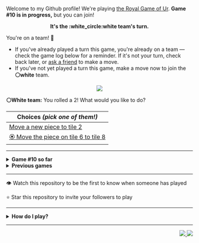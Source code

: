 Welcome to my Github profile!
We're playing
[the Royal Game of Ur](https://en.wikipedia.org/wiki/Royal_Game_of_Ur).
**Game #10 is in progress,** but you can join!

<p align="center">
  <b>It's the
  :white_circle:white
  team's turn.</b>
</p>

You're on a team! :wave:

* If you've already played a turn this game, you're already on a team
  &mdash; check the game log below for a reminder. If it's not your turn,
  check back later, or [ask a
  friend](https://twitter.com/share?text=I'm+playing+The+Royal+Game+of+Ur+on+a+GitHub+profile.+Take+your+turn+at+https://github.com/rossjrw/rossjrw+%23RoyalGameOfUr+%23github) to make a move.
* If you've not yet played a turn this game, make a move now to join the
  **:white_circle:white** team.

<p align="center"><img src="https://raw.githubusercontent.com/rossjrw/rossjrw/play/games/current/board.1581.svg"></p>

  **:white_circle:White team:**
  You rolled a 2!
What would you like to do?

| Choices *(pick one of them!)* |
| --- |
  | [    Move a new piece to tile 2](https://github.com/rossjrw/rossjrw/issues/new?title=ur-move-2%400-0&amp;body=Press+Submit%21+You+don%27t+need+to+edit+this+text+or+do+anything+else.%0D%0A%0D%0ABe+aware+that+your+move+can+take+a+minute+or+two+to+process.) |
  | [:rosette:    Move the piece on tile 6 to tile 8](https://github.com/rossjrw/rossjrw/issues/new?title=ur-move-2%406-0&amp;body=Press+Submit%21+You+don%27t+need+to+edit+this+text+or+do+anything+else.%0D%0A%0D%0ABe+aware+that+your+move+can+take+a+minute+or+two+to+process.) |

-----

<details>
<summary><b>Game #10 so far</b></summary>

## Who's on each team?

<table>
    <thead>
      <tr><th colspan=2>Players in this game</th></tr>
    </thead>
    <tbody>
      <tr>
        <td align="right"><b>Black team</b> :black_circle:</td>
        <td>:white_circle: <b> White team</b></td>
      </tr>
      <tr align="center">
        <td><b><a href="https://github.com/adoreblvnk">@adoreblvnk</a></b> (5)<br><b><a href="https://github.com/srThibaultP">@srThibaultP</a></b> (3)<br><b><a href="https://github.com/roryclaasen">@roryclaasen</a></b> (2)<br><b><a href="https://github.com/Vleezy">@Vleezy</a></b> (2)<br><b><a href="https://github.com/VikashPR">@VikashPR</a></b> (1)<br><b><a href="https://github.com/rossjrw">@rossjrw</a></b> (1)<br><b><a href="https://github.com/Hans5958">@Hans5958</a></b> (1)<br><b><a href="https://github.com/Sam948-byte">@Sam948-byte</a></b> (1)<br><b><a href="https://github.com/Kharoontes">@Kharoontes</a></b> (1)<br><b><a href="https://github.com/torcoste">@torcoste</a></b> (1)<br><b><a href="https://github.com/Qiamast">@Qiamast</a></b> (1)<br><b><a href="https://github.com/gavinmasese">@gavinmasese</a></b> (1)<br><b><a href="https://github.com/camicelinski">@camicelinski</a></b> (1)</td>
        <td><b><a href="https://github.com/handyaputra">@handyaputra</a></b> (4)<br><b><a href="https://github.com/shpatrickguo">@shpatrickguo</a></b> (3)<br><b><a href="https://github.com/alexchunlin">@alexchunlin</a></b> (3)<br><b><a href="https://github.com/MathieuIko">@MathieuIko</a></b> (2)<br><b><a href="https://github.com/GabrielTheophilo">@GabrielTheophilo</a></b> (1)<br><b><a href="https://github.com/AquariusDue">@AquariusDue</a></b> (1)<br><b><a href="https://github.com/ShahriarKh">@ShahriarKh</a></b> (1)<br><b><a href="https://github.com/NerwenElensar">@NerwenElensar</a></b> (1)<br><b><a href="https://github.com/akhilvreddy">@akhilvreddy</a></b> (1)<br><b><a href="https://github.com/Eive1Me">@Eive1Me</a></b> (1)<br><b><a href="https://github.com/BartvanMaarschalkerweerd">@BartvanMaarschalkerweerd</a></b> (1)<br><b><a href="https://github.com/Yassin-Askar">@Yassin-Askar</a></b> (1)<br><b><a href="https://github.com/HENRYMARTIN5">@HENRYMARTIN5</a></b> (1)</td>
      </tr>
    </tbody>
  </table>

## What's happened so far?

| Time | Turn | Event | Issue | Board |
| :---: | :---: | :--- | :---: | :---: |
  | 15th May 2022 17:19 | **0** | :black_circle: **[@VikashPR](https://github.com/VikashPR)** started a new game | [#1535](https://github.com/rossjrw/rossjrw/issues/1535) | [link](https://raw.githubusercontent.com/rossjrw/rossjrw/42d2e43d2de4439570af774350c7cc3f1d2c4007/games/current/board.1535.svg) |
  | 15th May 2022 21:15 | **1** | :black_circle: **[@rossjrw](https://github.com/rossjrw)** moved a black piece onto the board to position 2    | [#1536](https://github.com/rossjrw/rossjrw/issues/1536) | [link](https://raw.githubusercontent.com/rossjrw/rossjrw/274036f19c57f52be222f46a5ed3cb985f703430/games/current/board.1536.svg) |
  | 15th May 2022 23:54 | **2** | :white_circle: **[@GabrielTheophilo](https://github.com/GabrielTheophilo)** moved a white piece onto the board to position 2    | [#1538](https://github.com/rossjrw/rossjrw/issues/1538) | [link](https://raw.githubusercontent.com/rossjrw/rossjrw/b3022fb39b738640ec603248a5611e9293d72b5b/games/current/board.1538.svg) |
  | 16th May 2022 12:01 | **3** | :black_circle: **[@roryclaasen](https://github.com/roryclaasen)** moved a black piece from position 2 to position 4  — claimed a rosette :rosette:  | [#1539](https://github.com/rossjrw/rossjrw/issues/1539) | [link](https://raw.githubusercontent.com/rossjrw/rossjrw/947af82b5b47f51b3c148a84b97672b37b5375cc/games/current/board.1539.svg) |
  | 16th May 2022 12:02 | **4** | :black_circle: **[@roryclaasen](https://github.com/roryclaasen)** moved a black piece onto the board to position 1    | [#1540](https://github.com/rossjrw/rossjrw/issues/1540) | [link](https://raw.githubusercontent.com/rossjrw/rossjrw/452eddf6be9c4be4a6be91cf24192d764486cb27/games/current/board.1540.svg) |
  | 17th May 2022 11:03 | **5** | :white_circle: **[@MathieuIko](https://github.com/MathieuIko)** moved a white piece from position 2 to position 4  — claimed a rosette :rosette:  | [#1541](https://github.com/rossjrw/rossjrw/issues/1541) | [link](https://raw.githubusercontent.com/rossjrw/rossjrw/b32cd75295ad06e821538eb4dde46360b6b8cc9c/games/current/board.1541.svg) |
  | 17th May 2022 11:07 | **6** | :white_circle: **[@MathieuIko](https://github.com/MathieuIko)** moved a white piece onto the board to position 3    | [#1542](https://github.com/rossjrw/rossjrw/issues/1542) | [link](https://raw.githubusercontent.com/rossjrw/rossjrw/bb781b81ac8f71f204254a3690291f0dec4a09a7/games/current/board.1542.svg) |
  | 17th May 2022 13:49 | **7** | :black_circle: **[@Hans5958](https://github.com/Hans5958)** moved a black piece onto the board to position 2    | [#1543](https://github.com/rossjrw/rossjrw/issues/1543) | [link](https://raw.githubusercontent.com/rossjrw/rossjrw/9f6e608acc3d151ebda25c56af386c168b0b034a/games/current/board.1543.svg) |
  | 19th May 2022 07:30 | **8** | :white_circle: **[@AquariusDue](https://github.com/AquariusDue)** moved a white piece from position 4 to position 8  — claimed a rosette :rosette:  | [#1544](https://github.com/rossjrw/rossjrw/issues/1544) | [link](https://raw.githubusercontent.com/rossjrw/rossjrw/29613806d94a173cf50518825b284531f429ac11/games/current/board.1544.svg) |
  | 19th May 2022 10:56 | **9** | :white_circle: **[@ShahriarKh](https://github.com/ShahriarKh)** moved a white piece from position 8 to position 10    | [#1545](https://github.com/rossjrw/rossjrw/issues/1545) | [link](https://raw.githubusercontent.com/rossjrw/rossjrw/5aa4c0a695d449ea8e0ccb9c7cec824a0bee1f5a/games/current/board.1545.svg) |
  | 19th May 2022 17:59 | **10** | :black_circle: **[@Sam948-byte](https://github.com/Sam948-byte)** moved a black piece onto the board to position 3    | [#1546](https://github.com/rossjrw/rossjrw/issues/1546) | [link](https://raw.githubusercontent.com/rossjrw/rossjrw/8f28eccdc8df2f4faf675f5a26df5dd976f732a4/games/current/board.1546.svg) |
  | 20th May 2022 23:11 | **11** | :white_circle: **[@shpatrickguo](https://github.com/shpatrickguo)** moved a white piece onto the board to position 2    | [#1547](https://github.com/rossjrw/rossjrw/issues/1547) | [link](https://raw.githubusercontent.com/rossjrw/rossjrw/810df3e45d1ee7be8f1621eed2bf7c0e77f78afe/games/current/board.1547.svg) |
  | 21st May 2022 11:31 | **12** | :black_circle: **[@adoreblvnk](https://github.com/adoreblvnk)** moved a black piece from position 2 to position 5    | [#1548](https://github.com/rossjrw/rossjrw/issues/1548) | [link](https://raw.githubusercontent.com/rossjrw/rossjrw/15e84a3f45b034a3daabc59dfe660d40cb8f588c/games/current/board.1548.svg) |
  | 21st May 2022 11:47 | **13** | :white_circle: **[@NerwenElensar](https://github.com/NerwenElensar)** moved a white piece from position 10 to position 12    | [#1549](https://github.com/rossjrw/rossjrw/issues/1549) | [link](https://raw.githubusercontent.com/rossjrw/rossjrw/74511e3a2e832cf7625e7c8cb5d91ff0cd23ede2/games/current/board.1549.svg) |
  | 21st May 2022 18:15 | **14** | :black_circle: **[@Kharoontes](https://github.com/Kharoontes)** moved a black piece from position 4 to position 6    | [#1550](https://github.com/rossjrw/rossjrw/issues/1550) | [link](https://raw.githubusercontent.com/rossjrw/rossjrw/5f81d0f07e4dcd41a2adfbf512cd7d18cdc9621b/games/current/board.1550.svg) |
  | 22nd May 2022 19:58 | **15** | :white_circle: **[@akhilvreddy](https://github.com/akhilvreddy)** moved a white piece from position 2 to position 4  — claimed a rosette :rosette:  | [#1552](https://github.com/rossjrw/rossjrw/issues/1552) | [link](https://raw.githubusercontent.com/rossjrw/rossjrw/15a210996e663809f2c6213eafbefc7655d4d68e/games/current/board.1552.svg) |
  | 27th May 2022 16:56 | **16** | :white_circle: **[@Eive1Me](https://github.com/Eive1Me)** moved a white piece from position 12 to position 13    | [#1555](https://github.com/rossjrw/rossjrw/issues/1555) | [link](https://raw.githubusercontent.com/rossjrw/rossjrw/55ceaf2662ec497fd0eb17d1997a64e05251ecda/games/current/board.1555.svg) |
  | 28th May 2022 06:32 | **17** | :black_circle: **[@adoreblvnk](https://github.com/adoreblvnk)** moved a black piece from position 3 to position 4  — claimed a rosette :rosette:  | [#1556](https://github.com/rossjrw/rossjrw/issues/1556) | [link](https://raw.githubusercontent.com/rossjrw/rossjrw/869ce82caefbd3dca0f1676ab950b99daccc2102/games/current/board.1556.svg) |
  | 30th May 2022 02:43 | **18** | :black_circle: **[@Vleezy](https://github.com/Vleezy)** moved a black piece from position 1 to position 2    | [#1557](https://github.com/rossjrw/rossjrw/issues/1557) | [link](https://raw.githubusercontent.com/rossjrw/rossjrw/3a8612f91d1c28dba3aae7788fe03a424d414ed2/games/current/board.1557.svg) |
  | 30th May 2022 10:52 | **19** | :white_circle: **[@shpatrickguo](https://github.com/shpatrickguo)** moved a white piece from position 4 to position 5 — captured a black piece :crossed_swords:   | [#1559](https://github.com/rossjrw/rossjrw/issues/1559) | [link](https://raw.githubusercontent.com/rossjrw/rossjrw/666997b89560ae43145a7e3adf58d70da219a9e1/games/current/board.1559.svg) |
  | 30th May 2022 22:51 | **20** | :black_circle: **[@Vleezy](https://github.com/Vleezy)** moved a black piece from position 4 to position 8  — claimed a rosette :rosette:  | [#1560](https://github.com/rossjrw/rossjrw/issues/1560) | [link](https://raw.githubusercontent.com/rossjrw/rossjrw/5f0189be003b1230c6c3a5d89ed16a8c7f8e5ff0/games/current/board.1560.svg) |
  | 31st May 2022 10:11 | **21** | :black_circle: **[@adoreblvnk](https://github.com/adoreblvnk)** moved a black piece from position 6 to position 9    | [#1561](https://github.com/rossjrw/rossjrw/issues/1561) | [link](https://raw.githubusercontent.com/rossjrw/rossjrw/afd76995e005a44d3509cfa5168c7cd128ac1e13/games/current/board.1561.svg) |
  | 31st May 2022 17:18 | **22** | :white_circle: **[@shpatrickguo](https://github.com/shpatrickguo)** moved a white piece from position 5 to position 6    | [#1562](https://github.com/rossjrw/rossjrw/issues/1562) | [link](https://raw.githubusercontent.com/rossjrw/rossjrw/febb72181e8d07c91257c0d6d0429b7c886ebe65/games/current/board.1562.svg) |
  | 1st Jun 2022 02:36 | **23** | :black_circle: **[@adoreblvnk](https://github.com/adoreblvnk)** moved a black piece from position 8 to position 10    | [#1563](https://github.com/rossjrw/rossjrw/issues/1563) | [link](https://raw.githubusercontent.com/rossjrw/rossjrw/097e37a85431ca433a3221cd3091cb81ae045d12/games/current/board.1563.svg) |
  | 1st Jun 2022 17:47 | **24** | :white_circle: **[@alexchunlin](https://github.com/alexchunlin)** moved a white piece from position 6 to position 8  — claimed a rosette :rosette:  | [#1564](https://github.com/rossjrw/rossjrw/issues/1564) | [link](https://raw.githubusercontent.com/rossjrw/rossjrw/513aae3f2ab5d6b4286ba3ad50b0d76b543ab6de/games/current/board.1564.svg) |
  | 1st Jun 2022 17:49 | **25** | :white_circle: **[@alexchunlin](https://github.com/alexchunlin)** moved a white piece onto the board to position 4  — claimed a rosette :rosette:  | [#1565](https://github.com/rossjrw/rossjrw/issues/1565) | [link](https://raw.githubusercontent.com/rossjrw/rossjrw/1b75e09521d75302601c53088198a74fa0ef0323/games/current/board.1565.svg) |
  | 1st Jun 2022 17:49 | **26** | :white_circle: **[@alexchunlin](https://github.com/alexchunlin)** moved a white piece from position 4 to position 7    | [#1566](https://github.com/rossjrw/rossjrw/issues/1566) | [link](https://raw.githubusercontent.com/rossjrw/rossjrw/a0feac344e4f0746abcbfac8ca22c7ba92bbff6a/games/current/board.1566.svg) |
  | 2nd Jun 2022 10:14 | **27** | :black_circle: **[@srThibaultP](https://github.com/srThibaultP)** moved a black piece onto the board to position 3    | [#1567](https://github.com/rossjrw/rossjrw/issues/1567) | [link](https://raw.githubusercontent.com/rossjrw/rossjrw/c5b328d33a099009ff83f671f8effc271ec466fb/games/current/board.1567.svg) |
  | 4th Jun 2022 17:48 | **28** | :white_circle: **[@BartvanMaarschalkerweerd](https://github.com/BartvanMaarschalkerweerd)** moved a white piece from position 7 to position 9 — captured a black piece :crossed_swords:   | [#1568](https://github.com/rossjrw/rossjrw/issues/1568) | [link](https://raw.githubusercontent.com/rossjrw/rossjrw/5d3ebae4d7e5d9e82ae6137cec05c3727ab2c40d/games/current/board.1568.svg) |
  | 5th Jun 2022 07:26 | **29** | :black_circle: **[@adoreblvnk](https://github.com/adoreblvnk)** moved a black piece from position 3 to position 4  — claimed a rosette :rosette:  | [#1569](https://github.com/rossjrw/rossjrw/issues/1569) | [link](https://raw.githubusercontent.com/rossjrw/rossjrw/36349767bccb4de138a5b969753189516d30298b/games/current/board.1569.svg) |
  | 6th Jun 2022 10:39 | **30** | :black_circle: **[@torcoste](https://github.com/torcoste)** moved a black piece from position 4 to position 6    | [#1570](https://github.com/rossjrw/rossjrw/issues/1570) | [link](https://raw.githubusercontent.com/rossjrw/rossjrw/3501d331f283a202535ae767ffc48cdaebe2d34f/games/current/board.1570.svg) |
  | 9th Jun 2022 06:32 | **31** | :white_circle: **[@Yassin-Askar](https://github.com/Yassin-Askar)** moved a white piece from position 8 to position 12    | [#1571](https://github.com/rossjrw/rossjrw/issues/1571) | [link](https://raw.githubusercontent.com/rossjrw/rossjrw/d250cf886ff6cbc37bc015d7b1272ddc59baf3a7/games/current/board.1571.svg) |
  | 10th Jun 2022 08:07 | **32** | :black_circle: **[@srThibaultP](https://github.com/srThibaultP)** moved a black piece from position 10 to position 12 — captured a white piece :crossed_swords:   | [#1572](https://github.com/rossjrw/rossjrw/issues/1572) | [link](https://raw.githubusercontent.com/rossjrw/rossjrw/858d587834ea11a3874b4343d3eb1ecf19345d31/games/current/board.1572.svg) |
  | 13th Jun 2022 07:25 | **33** | :white_circle: **[@handyaputra](https://github.com/handyaputra)** moved a white piece from position 9 to position 12 — captured a black piece :crossed_swords:   | [#1573](https://github.com/rossjrw/rossjrw/issues/1573) | [link](https://raw.githubusercontent.com/rossjrw/rossjrw/5debfdbf29bf01145495406a518b5c448998615d/games/current/board.1573.svg) |
  | 13th Jun 2022 07:38 | **34** | :black_circle: **[@Qiamast](https://github.com/Qiamast)** moved a black piece from position 6 to position 8  — claimed a rosette :rosette:  | [#1574](https://github.com/rossjrw/rossjrw/issues/1574) | [link](https://raw.githubusercontent.com/rossjrw/rossjrw/64930e9213e5330d2e929059be39107befd10aed/games/current/board.1574.svg) |
  | 14th Jun 2022 12:22 | **35** | :black_circle: **[@gavinmasese](https://github.com/gavinmasese)** moved a black piece onto the board to position 3    | [#1575](https://github.com/rossjrw/rossjrw/issues/1575) | [link](https://raw.githubusercontent.com/rossjrw/rossjrw/325f261c02b89b02b91b1670e392ec00716565ba/games/current/board.1575.svg) |
  | 15th Jun 2022 03:10 | **36** | :white_circle: **[@handyaputra](https://github.com/handyaputra)** moved a white piece from position 3 to position 4  — claimed a rosette :rosette:  | [#1576](https://github.com/rossjrw/rossjrw/issues/1576) | [link](https://raw.githubusercontent.com/rossjrw/rossjrw/8292c3066ffe29460006d24df74949723a410a18/games/current/board.1576.svg) |
  | 15th Jun 2022 03:11 | **37** | :white_circle: **[@handyaputra](https://github.com/handyaputra)** moved a white piece from position 13 to position 14  — claimed a rosette :rosette:  | [#1577](https://github.com/rossjrw/rossjrw/issues/1577) | [link](https://raw.githubusercontent.com/rossjrw/rossjrw/41c796fe35fa4d3976dc341bd17a112baa9fca33/games/current/board.1577.svg) |
  | 15th Jun 2022 03:11 | **38** | :white_circle: **[@handyaputra](https://github.com/handyaputra)** ascended a white piece from position 14 :rocket:    | [#1578](https://github.com/rossjrw/rossjrw/issues/1578) | [link](https://raw.githubusercontent.com/rossjrw/rossjrw/6ddea4796749831613fd27b46797c63a2bc15860/games/current/board.1578.svg) |
  | 16th Jun 2022 19:07 | **39** | :black_circle: **[@srThibaultP](https://github.com/srThibaultP)** moved a black piece from position 8 to position 11    | [#1579](https://github.com/rossjrw/rossjrw/issues/1579) | [link](https://raw.githubusercontent.com/rossjrw/rossjrw/f519d2995f318a91d50803627ed884d74f6665b8/games/current/board.1579.svg) |
  | 16th Jun 2022 19:24 | **40** | :white_circle: **[@HENRYMARTIN5](https://github.com/HENRYMARTIN5)** moved a white piece from position 4 to position 6    | [#1580](https://github.com/rossjrw/rossjrw/issues/1580) | [link](https://raw.githubusercontent.com/rossjrw/rossjrw/d5a08f04f527457bcf4da2d44df05a798823b689/games/current/board.1580.svg) |
  | 2nd Jul 2022 13:47 | **41** | :black_circle: **[@camicelinski](https://github.com/camicelinski)** moved a black piece from position 11 to position 12 — captured a white piece :crossed_swords:   | [#1581](https://github.com/rossjrw/rossjrw/issues/1581) |  |

</details>

<details>
<summary><b>Previous games</b></summary>

## Previous games

1. A game was started on 30th Jul 2020 by **[@rossjrw](https://github.com/rossjrw)** and ended on 4th Dec 2020. 
   * The :white_circle:white team won. 
   * 64 players played 166 moves across 4 months and 5 days. 
   * The :black_circle:black team captured 9 white pieces and claimed 12 rosettes. 
   * The :white_circle:white team captured 10 black pieces and claimed 18 rosettes. 
   * The MVP of the winning team was **[@1ethanhansen](https://github.com/1ethanhansen)**, who played 48 moves. 
   * The winning move was made by **[@qbtl](https://github.com/qbtl)** ([#269](https://github.com/rossjrw/rossjrw/issues/269)).
1. A game was started on 4th Dec 2020 by **[@1ethanhansen](https://github.com/1ethanhansen)** and ended on 11th Jan 2021. 
   * The :black_circle:black team won. 
   * 27 players played 145 moves across 1 month and 1 week. 
   * The :black_circle:black team captured 7 white pieces and claimed 16 rosettes. 
   * The :white_circle:white team captured 6 black pieces and claimed 14 rosettes. 
   * The MVP of the winning team was **[@shpatrickguo](https://github.com/shpatrickguo)**, who played 26 moves. 
   * The winning move was made by **[@shpatrickguo](https://github.com/shpatrickguo)** ([#424](https://github.com/rossjrw/rossjrw/issues/424)).
1. A game was started on 11th Jan 2021 by **[@BaptisteMartinet](https://github.com/BaptisteMartinet)** and ended on 11th Feb 2021. 
   * The :white_circle:white team won. 
   * 17 players played 118 moves across 1 month and 12 hours. 
   * The :black_circle:black team captured 2 white pieces and claimed 11 rosettes. 
   * The :white_circle:white team captured 8 black pieces and claimed 14 rosettes. 
   * The MVP of the winning team was **[@1ethanhansen](https://github.com/1ethanhansen)**, who played 45 moves. 
   * The winning move was made by **[@1ethanhansen](https://github.com/1ethanhansen)** ([#535](https://github.com/rossjrw/rossjrw/issues/535)).
1. A game was started on 11th Feb 2021 by **[@1ethanhansen](https://github.com/1ethanhansen)** and ended on 5th Mar 2021. 
   * The :white_circle:white team won. 
   * 17 players played 175 moves across 3 weeks and 22 hours. 
   * The :black_circle:black team captured 12 white pieces and claimed 17 rosettes. 
   * The :white_circle:white team captured 13 black pieces and claimed 18 rosettes. 
   * The MVP of the winning team was **[@1ethanhansen](https://github.com/1ethanhansen)**, who played 48 moves. 
   * The winning move was made by **[@1ethanhansen](https://github.com/1ethanhansen)** ([#702](https://github.com/rossjrw/rossjrw/issues/702)).
1. A game was started on 6th Mar 2021 by **[@shpatrickguo](https://github.com/shpatrickguo)** and ended on 10th May 2021. 
   * The :black_circle:black team won. 
   * 42 players played 162 moves across 2 months and 4 days. 
   * The :black_circle:black team captured 12 white pieces and claimed 17 rosettes. 
   * The :white_circle:white team captured 9 black pieces and claimed 19 rosettes. 
   * The MVP of the winning team was **[@shpatrickguo](https://github.com/shpatrickguo)**, who played 22 moves. 
   * The winning move was made by **[@crxssed7](https://github.com/crxssed7)** ([#864](https://github.com/rossjrw/rossjrw/issues/864)).
1. A game was started on 10th May 2021 by **[@HAUDRAUFHAUN](https://github.com/HAUDRAUFHAUN)** and ended on 17th Jul 2021. 
   * The :white_circle:white team won. 
   * 34 players played 167 moves across 2 months and 6 days. 
   * The :black_circle:black team captured 7 white pieces and claimed 14 rosettes. 
   * The :white_circle:white team captured 10 black pieces and claimed 18 rosettes. 
   * The MVP of the winning team was **[@1ethanhansen](https://github.com/1ethanhansen)**, who played 31 moves. 
   * The winning move was made by **[@1ethanhansen](https://github.com/1ethanhansen)** ([#1024](https://github.com/rossjrw/rossjrw/issues/1024)).
1. A game was started on 17th Jul 2021 by **[@1ethanhansen](https://github.com/1ethanhansen)** and ended on 19th Oct 2021. 
   * The :black_circle:black team won. 
   * 48 players played 153 moves across 3 months and 3 days. 
   * The :black_circle:black team captured 6 white pieces and claimed 17 rosettes. 
   * The :white_circle:white team captured 6 black pieces and claimed 15 rosettes. 
   * The MVP of the winning team was **[@PkmnQ](https://github.com/PkmnQ)**, who played 13 moves. 
   * The winning move was made by **[@OmKakatkar](https://github.com/OmKakatkar)** ([#1175](https://github.com/rossjrw/rossjrw/issues/1175)).
1. A game was started on 19th Oct 2021 by **[@OmKakatkar](https://github.com/OmKakatkar)** and ended on 29th Oct 2021. 
   * The :white_circle:white team won. 
   * 13 players played 135 moves across 1 week and 3 days. 
   * The :black_circle:black team captured 5 white pieces and claimed 13 rosettes. 
   * The :white_circle:white team captured 6 black pieces and claimed 15 rosettes. 
   * The MVP of the winning team was **[@Timemaster111](https://github.com/Timemaster111)**, who played 46 moves. 
   * The winning move was made by **[@Timemaster111](https://github.com/Timemaster111)** ([#1342](https://github.com/rossjrw/rossjrw/issues/1342)).
1. A game was started on 29th Oct 2021 by **[@jbmagination](https://github.com/jbmagination)** and ended on 15th May 2022. 
   * The :white_circle:white team won. 
   * 80 players played 187 moves across 6 months and 2 weeks. 
   * The :black_circle:black team captured 11 white pieces and claimed 17 rosettes. 
   * The :white_circle:white team captured 13 black pieces and claimed 19 rosettes. 
   * The MVP of the winning team was **[@nirakon](https://github.com/nirakon)**, who played 18 moves. 
   * The winning move was made by **[@Madflows](https://github.com/Madflows)** ([#1534](https://github.com/rossjrw/rossjrw/issues/1534)).

</details>

-----

:eye: Watch this repository to be the first to know when someone has played

:star: Star this repository to invite your followers to play

-----

<details>
<summary><b>How do I play?</b></summary>

## Rules of the game

It's the **:white_circle:white** team versus the **:black_circle:black**
team.

The first team to **:rocket:ascend** all 7 of their pieces **:crown:wins**.
Your goal is to achieve that, and to block the other team from doing the
same.

_(Learn more about the rules of the Royal Game of Ur at
[RoyalUr.net/learn](https://royalur.net/learn/), or watch [Tom Scott play
against Irving Finkel](https://www.youtube.com/watch?v=WZskjLq040I) in
2017.)_

### Movement

Each turn starts by rolling 4 binary dice, which results in a number from 0
to 4. The current team gets to move one of their pieces by that many tiles.

All 14 pieces start on position 0 (the space just before tile 1).

### :rocket:Ascension

Moving a piece onto position 15 (the imaginary space after tile 14) causes
that piece to leave the board forever. This is **:rocket:ascension**, and
is the goal of the game &mdash; the first team to ascend all 7 of their
pieces wins.

### :crossed_swords:Capturing

You will move your pieces along the tiles from tile 1 to tile 14.

The tiles on your side of the board (tiles 1 through 4, 13, and 14) are
safe &mdash; only your pieces can be there. However, the tiles in the
middle (tiles 5 through 12) are unsafe &mdash; your opponent's pieces can
also be here. If one team's piece lands on the same tile as another team's
piece, the piece that was landed on is **:crossed_swords:captured**! It
goes all the way back to position 0.

### :rosette:Rosettes

If a piece lands on a **:rosette:rosette** (tiles 4, 8, and 14), that team
gets to immediately take another turn.

A piece that is on the rosette on tile 8 *cannot be
**:crossed_swords:captured***. A piece trying to capture it will simply
bounce off onto tile 9.

## How to play

Playing Ur on my GitHub profile is easy. The dice have already been rolled
for you &mdash; all you have to do is decide what to do with them. Anyone
with a GitHub account can play.

Anyone can join either team at any time, but once you're in a team, you're
locked into it until the game ends. You won't be able to play a move when
it's the other team's turn.

The list of links below the board image shows each possible move. Clicking
one of those will take you to a page where you can create an issue in this
repository, where all you have to do is click submit to play your move.

It will take a moment for Github Actions to acknowledge your move, but once
it does, you'll see it react with the 'eyes' emoji (:eyes:). A few seconds
later it will react with the 'rocket' emoji (:rocket:) to let you know that
your move was successful, then leave a comment explaining what happened,
and it'll also make a commit to record your move.

_(If you don't see any of that, then something went wrong. Ping me in your
issue by typing `cc @rossjrw`, and I'll take a look.)_

Note that if your team has no possible moves &mdash; for example by rolling a 0
&mdash; your turn will be automatically skipped. The event log will let you
know if this has happened.

## Behind the scenes

Check out the [`source` branch of this repository](https://github.com/rossjrw/rossjrw/tree/source) for the source
code and a little commentary on the inspiration behind this project.

### Contributing

I welcome bug reports, feature suggestions and pull requests! Just make
sure you ping me in your issue or PR by adding `cc @rossjrw`, as I don't receive notifications for new issues in this repository
(for hopefully obvious reasons).

</details>

-----

<p align="right">
  <a href="https://github.com/rossjrw/rossjrw/actions?query=workflow:build">
    <img src="https://github.com/rossjrw/rossjrw/workflows/build/badge.svg?branch=source"/>
  </a>
  <a href="https://github.com/rossjrw/rossjrw/actions?query=workflow:play">
    <img src="https://github.com/rossjrw/rossjrw/workflows/play/badge.svg?branch=play"/>
  </a>
</p>
